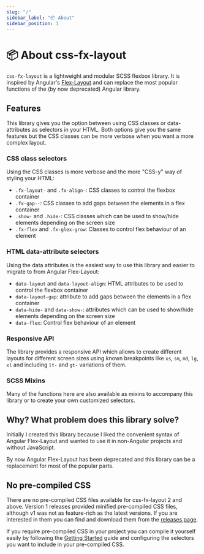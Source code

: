 ```yaml
---
slug: "/"
sidebar_label: "📦 About"
sidebar_position: 1
---
```


# 📦 About css-fx-layout

`css-fx-layout` is a lightweight and modular SCSS flexbox library. It is inspired by Angular's [Flex-Layout](https://github.com/angular/flex-layout) and can
replace the most popular functions of the (by now deprecated) Angular library.

## Features

This library gives you the option between using CSS classes or data-attributes as selectors in your HTML. Both options give you the same features but the CSS
classes can be more verbose when you want a more complex layout.

### CSS class selectors

Using the CSS classes is more verbose and the more "CSS-y" way of styling your HTML:

* `.fx-layout-` and `.fx-align-`: CSS classes to control the flexbox container
* `.fx-gap--`: CSS classes to add gaps between the elements in a flex container
* `.show-` and `.hide-`: CSS classes which can be used to show/hide elements depending on the screen size
* `.fx-flex` and `.fx-glex-grow`: Classes to control flex behaviour of an element

### HTML data-attribute selectors

Using the data attributes is the easiest way to use this library and easier to migrate to from Angular Flex-Layout:

* `data-layout` and `data-layout-align`: HTML attributes to be used to control the flexbox container
* `data-layout-gap`: attribute to add gaps between the elements in a flex container
* `data-hide-` and `data-show-`: attributes which can be used to show/hide elements depending on the screen size
* `data-flex`: Control flex behaviour of an element

### Responsive API

The library provides a responsive API which allows to create different layouts for different screen sizes using known breakpoints
like `xs`, `sm`, `md`, `lg`, `xl` and including `lt-` and `gt-` variations of them.

### SCSS Mixins

Many of the functions here are also available as mixins to accompany this library or to create your own customized selectors.

## Why? What problem does this library solve?

Initially I created this library because I liked the convenient syntax of Angular Flex-Layout and wanted to use it in non-Angular
projects and without JavaScript.

By now Angular Flex-Layout has been deprecated and this library can be a replacement for most of the popular parts.

## No pre-compiled CSS

There are no pre-compiled CSS files available for css-fx-layout 2 and above.
Version 1 releases provided minified pre-compiled CSS files, although v1 was not as feature-rich as the latest versions. If you are interested in them you can
find and download them from the [releases page](https://github.com/philmtd/css-fx-layout/releases/).

If you require pre-compiled CSS in your project you can compile it yourself easily by following the [Getting Started](./getting-started) guide and configuring the selectors you
want to include in your pre-compiled CSS.